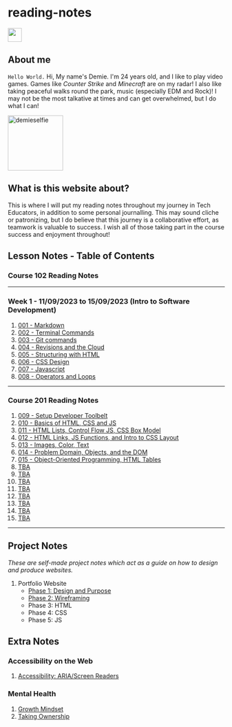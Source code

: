 # reading-notes

<a href="https://github.com/RogueStar112"><img src="https://github.githubassets.com/images/modules/logos_page/GitHub-Mark.png" width="32" height="32"></a>

## About me

`Hello World.`
Hi, My name's Demie. I'm 24 years old, and I like to play video games. Games like _Counter Strike_ and _Minecraft_ are on my radar!
I also like taking peaceful walks round the park, music (especially EDM and Rock)! I may not be the most talkative at times and can
get overwhelmed, but I do what I can!

<img src="https://i.ibb.co/stWp728/demieselfie.png" alt="demieselfie" border="0" width="128" height="128">

## What is this website about?

This is where I will put my reading notes throughout my journey in Tech Educators, in addition to some personal journalling. This may sound cliche or patronizing, but I do believe that this journey is a collaborative effort, as teamwork is valuable to success. I wish all of those taking part in the course success and enjoyment throughout!

## Lesson Notes - Table of Contents

### Course 102 Reading Notes

<hr>

### Week 1 - 11/09/2023 to 15/09/2023 (Intro to Software Development)

1.  [001 - Markdown](course_102/001_markdown.md)
2.  [002 - Terminal Commands](course_102/002_terminal_commands.md)
3.  [003 - Git commands](course_102/003_git_commands.md)
4.  [004 - Revisions and the Cloud](course_102/004_revisions_and_the_cloud.md)
5.  [005 - Structuring with HTML](course_102/005_html_structure.md)
6.  [006 - CSS Design](course_102/006_css_tutorial.md)
7.  [007 - Javascript](course_102/007_javascript_tutorial.md)
8.  [008 - Operators and Loops](course_102/008_operators_and_loops.md)

<hr>

### Course 201 Reading Notes

1. [009 - Setup Developer Toolbelt](course_201/009_setup_developer_toolbelt.md)
2. [010 - Basics of HTML, CSS and JS](course_201/010_web_basics.md)
3. [011 - HTML Lists, Control Flow JS, CSS Box Model](course_201/011_read_class03.md)
4. [012 - HTML Links, JS Functions, and Intro to CSS Layout](course_201/012_read_class04.md)
5. [013 - Images, Color, Text](course_201/013_read_class05.md)
6. [014 - Problem Domain, Objects, and the DOM](course_201/014_read_class06.md)
7. [015 - Object-Oriented Programming, HTML Tables](course_201/015_read_class_07.md)
8. [TBA](course_201/016.md)
9. [TBA](course_201/017.md)
10. [TBA](course_201/018.md)
11. [TBA](course_201/019.md)
12. [TBA](course_201/020.md)
13. [TBA](course_201/021.md)
14. [TBA](course_201/022.md)
15. [TBA](course_201/023.md)

<hr>

## Project Notes

_These are self-made project notes which act as a guide on how to design and produce websites._

1. Portfolio Website
   - [Phase 1: Design and Purpose](./project_notes/portfolio_p1.md)
   - [Phase 2: Wireframing](./project_notes/portfolio_p2.md)
   - Phase 3: HTML
   - Phase 4: CSS
   - Phase 5: JS

## Extra Notes

### Accessibility on the Web

1. [Accessibility: ARIA/Screen Readers](extra_notes/accessibility.md)

### Mental Health

1. [Growth Mindset](extra_notes/growthmindset.md)
2. [Taking Ownership](extra_notes/takingownership.md)
